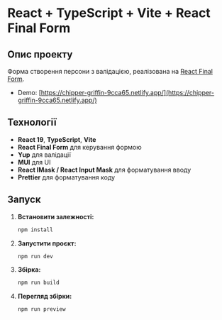 # React + TypeScript + Vite + React Final Form

## Опис проекту
Форма створення персони з валідацією, реалізована на [React Final Form](https://final-form.org/react).

- Demo: [https://chipper-griffin-9cca65.netlify.app/](https://chipper-griffin-9cca65.netlify.app/)

## Технології
- **React 19**, **TypeScript**, **Vite**
- **React Final Form** для керування формою
- **Yup** для валідації
- **MUI** для UI
- **React IMask / React Input Mask** для форматування вводу
- **Prettier** для форматування коду

## Запуск
1. **Встановити залежності:**
   ```sh
   npm install
   ```
2. **Запустити проєкт:**
   ```sh
   npm run dev
   ```
3. **Збірка:**
   ```sh
   npm run build
   ```
4. **Перегляд збірки:**
   ```sh
   npm run preview
   ```
